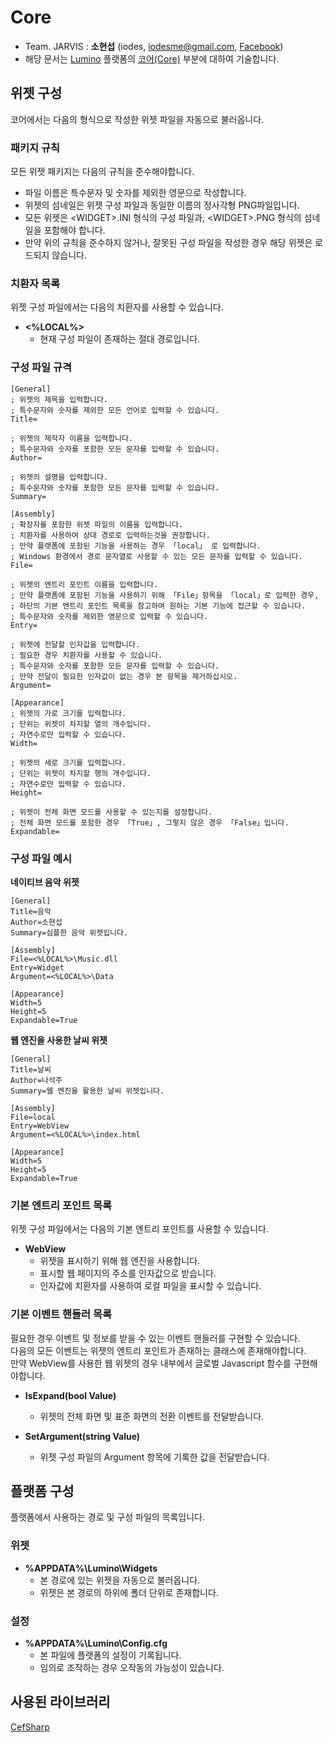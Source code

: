 # Core
* Team. JARVIS : **소현섭** (iodes, [iodesme@gmail.com](mailTo:iodesme@gmail.com), [Facebook](https://www.facebook.com/profile.php?id=100009172387549))
* 해당 문서는 [Lumino](https://github.com/1step6thswmaestro/12) 플랫폼의 [코어(Core)](https://github.com/1step6thswmaestro/12/tree/master/core) 부분에 대하여 기술합니다.

## 위젯 구성
코어에서는 다음의 형식으로 작성한 위젯 파일을 자동으로 불러옵니다.

### 패키지 규칙
모든 위젯 패키지는 다음의 규칙을 준수해야합니다.
* 파일 이름은 특수문자 및 숫자를 제외한 영문으로 작성합니다.
* 위젯의 섬네일은 위젯 구성 파일과 동일한 이름의 정사각형 PNG파일입니다.
* 모든 위젯은 \<WIDGET\>.INI 형식의 구성 파일과, \<WIDGET\>.PNG 형식의 섬네일을 포함해야 합니다.
* 만약 위의 규칙을 준수하지 않거나, 잘못된 구성 파일을 작성한 경우 해당 위젯은 로드되지 않습니다.

### 치환자 목록
위젯 구성 파일에서는 다음의 치환자를 사용할 수 있습니다.
* **\<%LOCAL%\>**
  * 현재 구성 파일이 존재하는 절대 경로입니다.

### 구성 파일 규격

    [General]
    ; 위젯의 제목을 입력합니다.
    ; 특수문자와 숫자를 제외한 모든 언어로 입력할 수 있습니다.
    Title=

    ; 위젯의 제작자 이름을 입력합니다.
    ; 특수문자와 숫자를 포함한 모든 문자를 입력할 수 있습니다.
    Author=

    ; 위젯의 설명을 입력합니다.
    ; 특수문자와 숫자를 포함한 모든 문자를 입력할 수 있습니다.
    Summary=

    [Assembly]
    ; 확장자를 포함한 위젯 파일의 이름을 입력합니다.
    ; 치환자를 사용하여 상대 경로로 입력하는것을 권장합니다.
    ; 만약 플랫폼에 포함된 기능을 사용하는 경우 「local」 로 입력합니다.
    ; Windows 환경에서 경로 문자열로 사용할 수 있는 모든 문자를 입력할 수 있습니다.
    File=

    ; 위젯의 엔트리 포인트 이름을 입력합니다.
    ; 만약 플랫폼에 포함된 기능을 사용하기 위해 「File」항목을 「local」로 입력한 경우,
    ; 하단의 기본 엔트리 포인트 목록을 참고하여 원하는 기본 기능에 접근할 수 있습니다.
    ; 특수문자와 숫자를 제외한 영문으로 입력할 수 있습니다.
    Entry=

    ; 위젯에 전달할 인자값을 입력합니다.
    ; 필요한 경우 치환자를 사용할 수 있습니다.
    ; 특수문자와 숫자를 포함한 모든 문자를 입력할 수 있습니다.
    ; 만약 전달이 필요한 인자값이 없는 경우 본 항목을 제거하십시오.
    Argument=

    [Appearance]
    ; 위젯의 가로 크기를 입력합니다.
    ; 단위는 위젯이 차지할 열의 개수입니다.
    ; 자연수로만 입력할 수 있습니다.
    Width=

    ; 위젯의 세로 크기를 입력합니다.
    ; 단위는 위젯이 차지할 행의 개수입니다.
    ; 자연수로만 입력할 수 있습니다.
    Height=

    ; 위젯이 전체 화면 모드를 사용할 수 있는지를 설정합니다.
    ; 전체 화면 모드를 포함한 경우 「True」, 그렇지 않은 경우 「False」입니다.
    Expandable=

### 구성 파일 예시
**네이티브 음악 위젯**

    [General]
    Title=음악
    Author=소현섭
    Summary=심플한 음악 위젯입니다.

    [Assembly]
    File=<%LOCAL%>\Music.dll
    Entry=Widget
    Argument=<%LOCAL%>\Data

    [Appearance]
    Width=5
    Height=5
    Expandable=True

**웹 엔진을 사용한 날씨 위젯**

    [General]
    Title=날씨
    Author=나석주
    Summary=웹 엔진을 활용한 날씨 위젯입니다.

    [Assembly]
    File=local
    Entry=WebView
    Argument=<%LOCAL%>\index.html

    [Appearance]
    Width=5
    Height=5
    Expandable=True

### 기본 엔트리 포인트 목록
위젯 구성 파일에서는 다음의 기본 엔트리 포인트를 사용할 수 있습니다.
* **WebView**
  * 위젯을 표시하기 위해 웹 엔진을 사용합니다.
  * 표시할 웹 페이지의 주소를 인자값으로 받습니다.
  * 인자값에 치환자를 사용하여 로컬 파일을 표시할 수 있습니다.

### 기본 이벤트 핸들러 목록
필요한 경우 이벤트 및 정보를 받을 수 있는 이벤트 핸들러를 구현할 수 있습니다.  
다음의 모든 이벤트는 위젯의 엔트리 포인트가 존재하는 클래스에 존재해야합니다.  
만약 WebView를 사용한 웹 위젯의 경우 내부에서 글로벌 Javascript 함수를 구현해야합니다.
* **IsExpand(bool Value)**
  * 위젯의 전체 화면 및 표준 화면의 전환 이벤트를 전달받습니다.

* **SetArgument(string Value)**
  * 위젯 구성 파일의 Argument 항목에 기록한 값을 전달받습니다.

## 플랫폼 구성
플랫폼에서 사용하는 경로 및 구성 파일의 목록입니다.

### 위젯
* **%APPDATA%\Lumino\Widgets**
  * 본 경로에 있는 위젯을 자동으로 불러옵니다.
  * 위젯은 본 경로의 하위에 폴더 단위로 존재합니다.

### 설정
* **%APPDATA%\Lumino\Config.cfg**
  * 본 파일에 플랫폼의 설정이 기록됩니다.
  * 임의로 조작하는 경우 오작동의 가능성이 있습니다.

## 사용된 라이브러리
[CefSharp](https://github.com/cefsharp/CefSharp)
